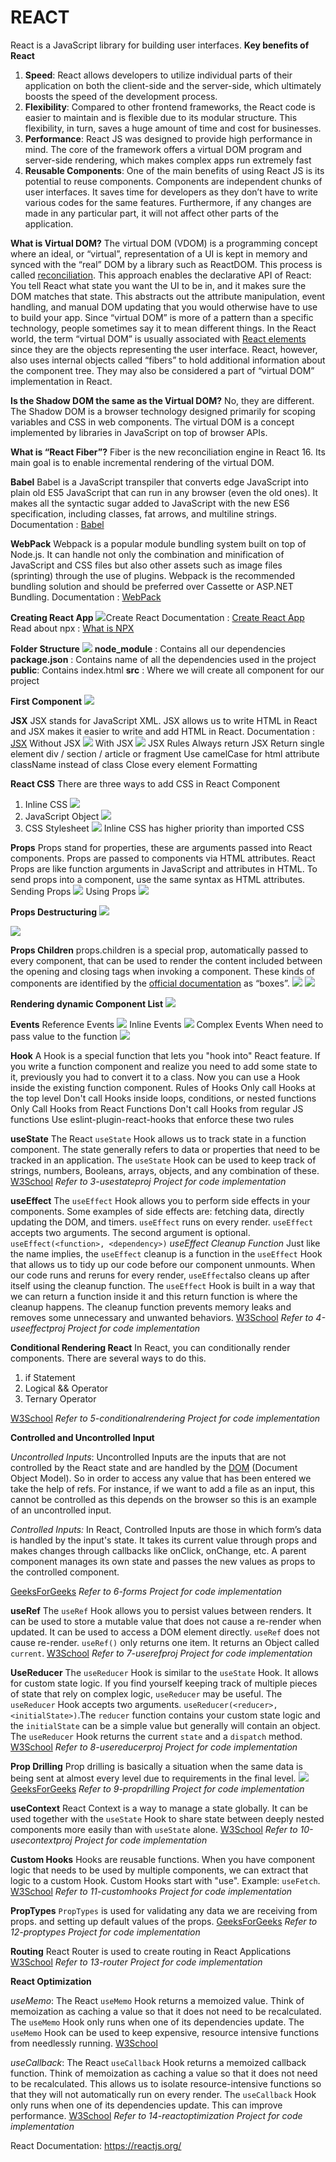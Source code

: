 # REACT

React is a JavaScript library for building user interfaces.
**Key benefits of React**

1. **Speed**: React allows developers to utilize individual parts of their application on both the client-side and the server-side, which ultimately boosts the speed of the development process.
2. **Flexibility**: Compared to other frontend frameworks, the React code is easier to maintain and is flexible due to its modular structure. This flexibility, in turn, saves a huge amount of time and cost for businesses.
3. **Performance**: React JS was designed to provide high performance in mind. The core of the framework offers a virtual DOM program and server-side rendering, which makes complex apps run extremely fast
4. **Reusable Components**: One of the main benefits of using React JS is its potential to reuse components. Components are independent chunks of user interfaces. It saves time for developers as they don’t have to write various codes for the same features. Furthermore, if any changes are made in any particular part, it will not affect other parts of the application.

**What is Virtual DOM?**
The virtual DOM (VDOM) is a programming concept where an ideal, or “virtual”, representation of a UI is kept in memory and synced with the “real” DOM by a library such as ReactDOM. This process is called [reconciliation](https://reactjs.org/docs/reconciliation.html). This approach enables the declarative API of React: You tell React what state you want the UI to be in, and it makes sure the DOM matches that state. This abstracts out the attribute manipulation, event handling, and manual DOM updating that you would otherwise have to use to build your app. Since “virtual DOM” is more of a pattern than a specific technology, people sometimes say it to mean different things. In the React world, the term “virtual DOM” is usually associated with [React elements](https://reactjs.org/docs/rendering-elements.html) since they are the objects representing the user interface. React, however, also uses internal objects called “fibers” to hold additional information about the component tree. They may also be considered a part of “virtual DOM” implementation in React.

**Is the Shadow DOM the same as the Virtual DOM?**
No, they are different. The Shadow DOM is a browser technology designed primarily for scoping variables and CSS in web components. The virtual DOM is a concept implemented by libraries in JavaScript on top of browser APIs.

**What is “React Fiber”?**
Fiber is the new reconciliation engine in React 16. Its main goal is to enable incremental rendering of the virtual DOM.

**Babel**
Babel is a JavaScript transpiler that converts edge JavaScript into plain old ES5 JavaScript that can run in any browser (even the old ones).
It makes all the syntactic sugar added to JavaScript with the new ES6 specification, including classes, fat arrows, and multiline strings.
Documentation : [Babel](https://babeljs.io/)

**WebPack**
Webpack is a popular module bundling system built on top of Node.js. It can handle not only the combination and minification of JavaScript and CSS files but also other assets such as image files (sprinting) through the use of plugins. Webpack is the recommended bundling solution and should be preferred over Cassette or ASP.NET Bundling.
Documentation : [WebPack](https://webpack.js.org/)

**Creating React App**
![](https://lh6.googleusercontent.com/hk08Nnq-NlrRGY46gWP6Xk6dvAXPPl877mzOg5rT1Mjt64Bf9lfzAF4yUjJbt2KHcBVguM5Qc-oUkrn_AggXIubG3_HKtex6o7xAKvHBtO5CRztx-mOdwJmbyL4C2HJdmb4g3641)Create React Documentation : [Create React App](https://reactjs.org/docs/create-a-new-react-app.html)
Read about npx : [What is NPX](https://medium.com/@maybekatz/introducing-npx-an-npm-package-runner-55f7d4bd282b)

**Folder Structure**
**![](https://lh4.googleusercontent.com/-Elaoc-lSkKBcKs0n9t2_Nc_uI41CgPPiwalUbJNyTxlV1sd5Mv36b5Cq8HfTOSt8jiR87zyUo0evlqW4X21oLitFA4uYXKKMtMy_mK-1-pHPlAMmSbxzPzakRf5YxO-G8XDi6Ua)**
**node_module** : Contains all our dependencies
**package.json** : Contains name of all the dependencies used in the project
**public**: Contains index.html
**src** : Where we will create all component for our project

**First Component**
**![](https://lh6.googleusercontent.com/xV_442TCsbXTmjuPb2T1suetKiIcvi0-G1YRuJgzLwrWM6p5Oh9rFtTt6KBTPvTgctWc3I-hqhx7HMiHpUowskqD6wFdc0Kpjpip_iFKDJJ15e3vOI5RSZJg3orhvNti61dWKl_B)**

**JSX**
JSX stands for JavaScript XML. JSX allows us to write HTML in React and JSX makes it easier to write and add HTML in React.
Documentation : [JSX](https://reactjs.org/docs/introducing-jsx.html)
Without JSX
**![](https://lh3.googleusercontent.com/sG4d78ukfUEYhWu2p-XzLTcHNtvCU4Yp4V2vIJWErj-knuWgwzLgsJKqbsb8fStYp_fe6CfP2YVeS7VBzIMh9mUp6tdguTA7bNGzb1HdU2nxaR_rcaM3YS2LTNXWD--IpdAuiLvL)**
With JSX
**![](https://lh5.googleusercontent.com/3iyQtfHeByTEhhh0rgoBYBjq9jMwpK8ulEm8sxLqsbTSQTVZjKF4VexH4WZZzS9hn6Bq0o99nTU3e69e7PCRe_antqgCWDMEDUDG11MMo6KPcPE_vkeMsXQfwB0UN-p85ZbckN6q)**
JSX Rules
Always return JSX
Return single element
div / section / article or fragment
Use camelCase for html attribute
className instead of class
Close every element
Formatting

**React CSS**
There are three ways to add CSS in React Component

1. Inline CSS
   ![](https://lh4.googleusercontent.com/IRPjukKk8seM4s6gIpWibmJa4oGr3rhnyYHX-aEvxE2bx3WfpRdMv8XSPGoIpPY5mzFPDKi_AXdoEMnngIeiyDtuss8BSdKiVRKJq2e1f25QRPPiIJEXSmK9h9ilhvyxSj2rINif)
2. JavaScript Object
   ![](https://lh6.googleusercontent.com/MsIswzeA1QeWzXHaQCaJ13TDYKMFJrmeOAvB7IJsJYrqzhV4-OVu3FckIvNBoKQXmfxmTFPwphvUW7ZxblqZJwROETQ1g7v2sR2fgjMHBbghX2S08Dix0WcGI1zW76uHL1yTM-BE)
3. CSS Stylesheet
   ![](https://lh4.googleusercontent.com/laH_ixx5CxWDkEXaHfJ-hmixXtTc3F9o52YcuPkOznjEQ37LWJypo-hOkOTBsmFtDlQbspmAMQtPag27vJy4O7OscBLUnqm-cp_6OOfg-UEO8dBsEEBEFRBHcKv5YO_OZ5nx4lb1)
   Inline CSS has higher priority than imported CSS

**Props**
Props stand for properties, these are arguments passed into React components. Props are passed to components via HTML attributes. React Props are like function arguments in JavaScript and attributes in HTML. To send props into a component, use the same syntax as HTML attributes.
Sending Props
![](https://lh6.googleusercontent.com/rnUEnO7uhqNMFnpNi8mDRXdEjXjfPumyqxMbBA5q_fK2SEEBJ1yKwvN_objVPdse3vz6prFnurY2oMqlJn8__P_fefOkCKvq06G0TmFR5rPjKyY_pu9DHxwPQqB7kTBPut3I2coG)
Using Props
![](https://lh3.googleusercontent.com/ouXBMIWw_Vj4RsTS4KFLVOC_Ka629JlAZxQ1bTMC-NAkyYWXCGfbBnoZZ2EguDwEGHLrB1ZzRNo7iw2KqhQkVwAL4sPmRu6vW8WYDGG9FnmrcP99BP2a4Ath0BWoJmsZCD9fcqML)

**Props Destructuring**
![](https://lh4.googleusercontent.com/OamGDbcnp7elRbT0zdKARZ4xwAXyJLT66j7cf8XzFszmctfZgpD45fnyEy4QdQ3HsX5d17OBwFaAi3gRVd4DTMgqaRx7qPFk55BreVHD3kNkUv8DeJf9wK-hNsnNT3lyov-UOc2u)

![](https://lh5.googleusercontent.com/44gfT78_huhUTOAHWD2pAAFqCb23w9tRUchhcPJT4AZ_AiF6fr7zY9WhBAtgHXOT4TXkpU2mYk6Rd5nrmy0-fYsh1jXGj7iF3gEzc3FstgdGjeulIzzB9rYyXEDfbN0t1dHiMDHc)

**Props Children**
props.children is a special prop, automatically passed to every component, that can be used to render the content included between the opening and closing tags when invoking a component. These kinds of components are identified by the [official documentation](https://reactjs.org/docs/composition-vs-inheritance.html#containment) as “boxes”.
![](https://lh6.googleusercontent.com/PcpASMKe49MuJp9sFh7Ok1GhB75ITgdn9Iyd50C7y5qqzS5wvBRqkVISq8A8TJfigarMO2wJ7DGWfXYvY6xq64O6jRX0O-4vyrdbda4VybIJv9KZfQMgkEONRamJMRhJ-ObU9iKm)
![](https://lh6.googleusercontent.com/fUnkOHktPDqbTJW0e-TN3DGgkD4z6UnsqL7jKvSu4v_diANL3RcAfGBWxyfar8lVOagmP2OYm8dMI4nVMlEAejzQjWAOy-DQgVL9VEj7ne8h9qMSuwNlDKj6TNfndslcgM9LWnkr)

**Rendering dynamic Component List**
![](https://lh4.googleusercontent.com/4ABq1_ybi9tOj5xq5Y03H0kA82IFp3-XxyQshKZ2Lf-fkeHWJpuCDvY8-E3xA5vKmHNOrJDgAM1kuCYlOjOYGpYn86wW9vdPkpfGOSEG7SgYrr-f3DO2pLnslmCAc59zTaFwZ-54)

**Events**
Reference Events
![](https://lh5.googleusercontent.com/O9fuRk_3TjHndqrrOP_4FQRlRha2FcFSwlkNqyaJzqdRsQq7Ks3E_5X63oIBRpYlCKTQQ2MDcXH4Hng-dqGslG-dpvx5IxgO564cJRitaba3OhUmQSBPZm3ZKg0dcMXcJ1mczeai)
Inline Events
![](https://lh6.googleusercontent.com/K1PxP9x8WADMHj4YgDk5wcpa8JVQhJXY4_J301cwORZ4UG8YGkfrB-Pzz-zLj-ztbxms6QCp_1YyIdTkS_iIOLfCjSLHQvJkW2tiouXhYLM9d5D7w0NxIcpZrELflgAydPiE3IdU)
Complex Events
When need to pass value to the function
![](https://lh6.googleusercontent.com/zaTdqIBfyjS4wJnZHudwW9Acj8iZQCiyJVIhhga7rOyWaG8IGa6cyYhBZjS8pb1MrHaG6M8ICIGMOWqDf2A5Zj_tK3e_209T925zWlByPSXCHHzM11wNaMNIITe_1PkbTAYa_rWS)

**Hook**
A Hook is a special function that lets you "hook into" React feature. If you write a function component and realize you need to add some state to it, previously you had to convert it to a class. Now you can use a Hook inside the existing function component.
Rules of Hooks
Only call Hooks at the top level
Don't call Hooks inside loops, conditions, or nested functions
Only Call Hooks from React Functions
Don't call Hooks from regular JS functions
Use eslint-plugin-react-hooks that enforce these two rules

**useState**
The React `useState` Hook allows us to track state in a function component. The state generally refers to data or properties that need to be tracked in an application. The `useState` Hook can be used to keep track of strings, numbers, Booleans, arrays, objects, and any combination of these.
[W3School](https://www.w3schools.com/react/react_usestate.asp)
_Refer to 3-usestateproj Project for code implementation_

**useEffect**
The `useEffect` Hook allows you to perform side effects in your components. Some examples of side effects are: fetching data, directly updating the DOM, and timers. `useEffect` runs on every render. `useEffect` accepts two arguments. The second argument is optional. `useEffect(<function>, <dependency>)`
_useEffect Cleanup Function_
Just like the name implies, the `useEffect` cleanup is a function in the `useEffect` Hook that allows us to tidy up our code before our component unmounts. When our code runs and reruns for every render, `useEffect`also cleans up after itself using the cleanup function. The `useEffect` Hook is built in a way that we can return a function inside it and this return function is where the cleanup happens. The cleanup function prevents memory leaks and removes some unnecessary and unwanted behaviors.
[W3School](https://www.w3schools.com/react/react_useeffect.asp)
_Refer to 4-useeffectproj Project for code implementation_

**Conditional Rendering React**
In React, you can conditionally render components.
There are several ways to do this.

1. if Statement
2. Logical && Operator
3. Ternary Operator

[W3School](https://www.w3schools.com/react/react_conditional_rendering.asp)
_Refer to 5-conditionalrendering Project for code implementation_

**Controlled and Uncontrolled Input**

_Uncontrolled Inputs_: Uncontrolled Inputs are the inputs that are not controlled by the React state and are handled by the [DOM](https://www.geeksforgeeks.org/dom-document-object-model/) (Document Object Model). So in order to access any value that has been entered we take the help of refs. For instance, if we want to add a file as an input, this cannot be controlled as this depends on the browser so this is an example of an uncontrolled input.

_Controlled Inputs:_ In React, Controlled Inputs are those in which form’s data is handled by the input's state. It takes its current value through props and makes changes through callbacks like onClick, onChange, etc. A parent component manages its own state and passes the new values as props to the controlled component.

[GeeksForGeeks](https://www.geeksforgeeks.org/controlled-vs-uncontrolled-components-in-reactjs/)
_Refer to 6-forms Project for code implementation_

**useRef**
The `useRef` Hook allows you to persist values between renders. It can be used to store a mutable value that does not cause a re-render when updated. It can be used to access a DOM element directly. `useRef` does not cause re-render. `useRef()` only returns one item. It returns an Object called `current`.
[W3School](https://www.w3schools.com/react/react_useref.asp)
_Refer to 7-userefproj Project for code implementation_

**UseReducer**
The `useReducer` Hook is similar to the `useState` Hook. It allows for custom state logic. If you find yourself keeping track of multiple pieces of state that rely on complex logic, `useReducer` may be useful. The `useReducer` Hook accepts two arguments.
`useReducer(<reducer>, <initialState>)`.The `reducer` function contains your custom state logic and the `initialState` can be a simple value but generally will contain an object. The `useReducer` Hook returns the current `state` and a `dispatch` method.
[W3School](https://www.w3schools.com/react/react_usereducer.asp)
_Refer to 8-usereducerproj Project for code implementation_

**Prop Drilling**
Prop drilling is basically a situation when the same data is being sent at almost every level due to requirements in the final level.
![](https://media.geeksforgeeks.org/wp-content/uploads/20210618101141/Untitled.png)
[GeeksForGeeks](https://www.geeksforgeeks.org/what-is-prop-drilling-and-how-to-avoid-it/)
_Refer to 9-propdrilling Project for code implementation_

**useContext**
React Context is a way to manage a state globally. It can be used together with the `useState` Hook to share state between deeply nested components more easily than with `useState` alone.
[W3School](https://www.w3schools.com/react/react_usecontext.asp)
_Refer to 10-usecontextproj Project for code implementation_

**Custom Hooks**
Hooks are reusable functions. When you have component logic that needs to be used by multiple components, we can extract that logic to a custom Hook. Custom Hooks start with "use". Example: `useFetch`.
[W3School](https://www.w3schools.com/react/react_customhooks.asp)
_Refer to 11-customhooks Project for code implementation_

**PropTypes**
`PropTypes` is used for validating any data we are receiving from props. and setting up default values of the props.
[GeeksForGeeks](https://www.geeksforgeeks.org/reactjs-proptypes/)
_Refer to 12-proptypes Project for code implementation_

**Routing**
React Router is used to create routing in React Applications
[W3School](https://www.w3schools.com/react/react_router.asp)
_Refer to 13-router Project for code implementation_

**React Optimization**

_useMemo_: The React `useMemo` Hook returns a memoized value. Think of memoization as caching a value so that it does not need to be recalculated. The `useMemo` Hook only runs when one of its dependencies update. The `useMemo` Hook can be used to keep expensive, resource intensive functions from needlessly running.
[W3School](https://www.w3schools.com/react/react_usememo.asp)

_useCallback_: The React `useCallback` Hook returns a memoized callback function. Think of memoization as caching a value so that it does not need to be recalculated. This allows us to isolate resource-intensive functions so that they will not automatically run on every render. The `useCallback` Hook only runs when one of its dependencies update. This can improve performance.
[W3School](https://www.w3schools.com/react/react_usecallback.asp)
_Refer to 14-reactoptimization Project for code implementation_

React Documentation: https://reactjs.org/
